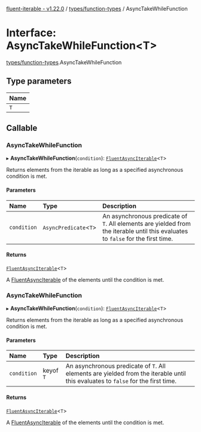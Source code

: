 [fluent-iterable - v1.22.0](../README.md) / [types/function-types](../modules/types_function_types.md) / AsyncTakeWhileFunction

# Interface: AsyncTakeWhileFunction<T\>

[types/function-types](../modules/types_function_types.md).AsyncTakeWhileFunction

## Type parameters

| Name |
| :------ |
| `T` |

## Callable

### AsyncTakeWhileFunction

▸ **AsyncTakeWhileFunction**(`condition`): [`FluentAsyncIterable`](index.FluentAsyncIterable.md)<`T`\>

Returns elements from the iterable as long as a specified asynchronous condition is met.

#### Parameters

| Name | Type | Description |
| :------ | :------ | :------ |
| `condition` | `AsyncPredicate`<`T`\> | An asynchronous predicate of `T`. All elements are yielded from the iterable until this evaluates to `false` for the first time. |

#### Returns

[`FluentAsyncIterable`](index.FluentAsyncIterable.md)<`T`\>

A [FluentAsyncIterable](index.FluentAsyncIterable.md) of the elements until the condition is met.

### AsyncTakeWhileFunction

▸ **AsyncTakeWhileFunction**(`condition`): [`FluentAsyncIterable`](index.FluentAsyncIterable.md)<`T`\>

Returns elements from the iterable as long as a specified asynchronous condition is met.

#### Parameters

| Name | Type | Description |
| :------ | :------ | :------ |
| `condition` | keyof `T` | An asynchronous predicate of `T`. All elements are yielded from the iterable until this evaluates to `false` for the first time. |

#### Returns

[`FluentAsyncIterable`](index.FluentAsyncIterable.md)<`T`\>

A [FluentAsyncIterable](index.FluentAsyncIterable.md) of the elements until the condition is met.
